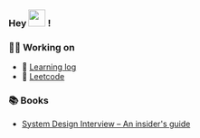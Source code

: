 
### Hey <img src="https://media.giphy.com/media/hvRJCLFzcasrR4ia7z/giphy.gif" width="30"> !

### :biking_man: Working on 

- :ledger: [Learning log](https://github.com/9bany/learn) 
- :bookmark: [Leetcode](https://leetcode.com/9bany/)

### :books: Books
- [System Design Interview – An insider's guide](https://www.amazon.com/System-Design-Interview-insiders-Second/dp/B08CMF2CQF)
